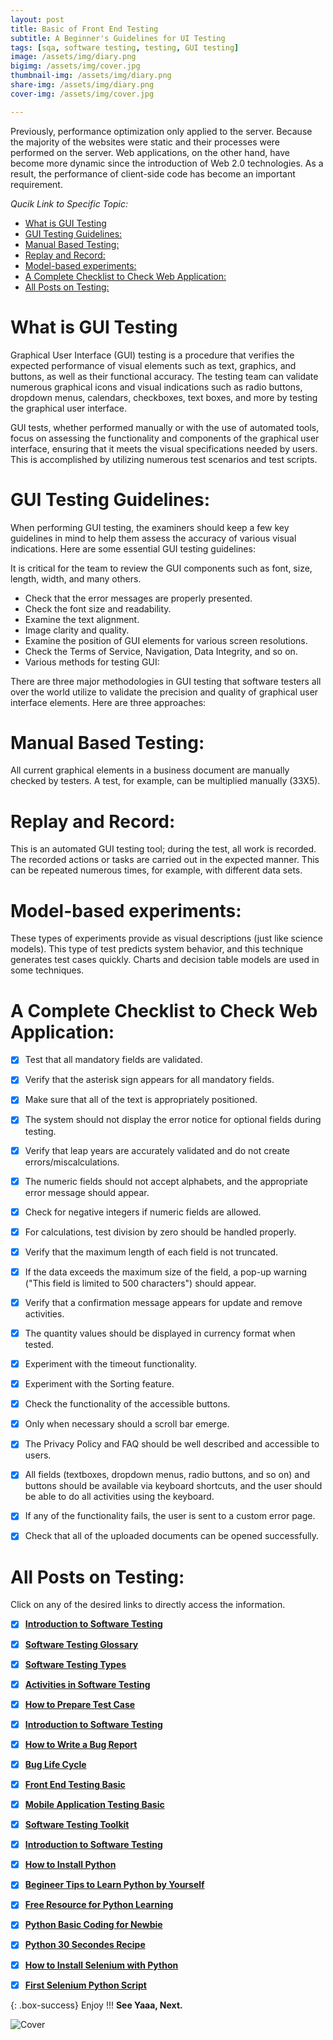 ```yaml
---
layout: post
title: Basic of Front End Testing
subtitle: A Beginner's Guidelines for UI Testing
tags: [sqa, software testing, testing, GUI testing]
image: /assets/img/diary.png
bigimg: /assets/img/cover.jpg
thumbnail-img: /assets/img/diary.png
share-img: /assets/img/diary.png
cover-img: /assets/img/cover.jpg

---
```

Previously, performance optimization only applied to the server. Because the majority of the websites were static and their processes were performed on the server.
Web applications, on the other hand, have become more dynamic since the introduction of Web 2.0 technologies. As a result, the performance of client-side code has become an important requirement.

_Qucik Link to Specific Topic:_

- [What is GUI Testing](#what-is-gui-testing)
- [GUI Testing Guidelines:](#gui-testing-guidelines)
- [Manual Based Testing:](#manual-based-testing)
- [Replay and Record:](#replay-and-record)
- [Model-based experiments:](#model-based-experiments)
- [A Complete Checklist to Check Web Application:](#a-complete-checklist-to-check-web-application)
- [All Posts on Testing:](#all-posts-on-testing)

# What is GUI Testing

Graphical User Interface (GUI) testing is a procedure that verifies the expected performance of visual elements such as text, graphics, and buttons, as well as their functional accuracy.
The testing team can validate numerous graphical icons and visual indications such as radio buttons, dropdown menus, calendars, checkboxes, text boxes, and more by testing the graphical user interface.

GUI tests, whether performed manually or with the use of automated tools, focus on assessing the functionality and components of the graphical user interface, ensuring that it meets the visual specifications needed by users. This is accomplished by utilizing numerous test scenarios and test scripts.


# GUI Testing Guidelines:

When performing GUI testing, the examiners should keep a few key guidelines in mind to help them assess the accuracy of various visual indications. Here are some essential GUI testing guidelines:

It is critical for the team to review the GUI components such as font, size, length, width, and many others.

- Check that the error messages are properly presented.
- Check the font size and readability.
- Examine the text alignment.
- Image clarity and quality.
- Examine the position of GUI elements for various screen resolutions.
- Check the Terms of Service, Navigation, Data Integrity, and so on.
- Various methods for testing GUI:

There are three major methodologies in GUI testing that software testers all over the world utilize to validate the precision and quality of graphical user interface elements. Here are three approaches:


# Manual Based Testing:

All current graphical elements in a business document are manually checked by testers. A test, for example, can be multiplied manually (33X5).

# Replay and Record:

This is an automated GUI testing tool; during the test, all work is recorded. The recorded actions or tasks are carried out in the expected manner. This can be repeated numerous times, for example, with different data sets.

# Model-based experiments:

These types of experiments provide as visual descriptions (just like science models). This type of test predicts system behavior, and this technique generates test cases quickly. Charts and decision table models are used in some techniques.


# A Complete Checklist to Check Web Application:

- [x] Test that all mandatory fields are validated.
- [x] Verify that the asterisk sign appears for all mandatory fields.
- [x] Make sure that all of the text is appropriately positioned.
- [x] The system should not display the error notice for optional fields during testing.
- [x] Verify that leap years are accurately validated and do not create errors/miscalculations.
- [x] The numeric fields should not accept alphabets, and the appropriate error message should appear.
- [x] Check for negative integers if numeric fields are allowed.
- [x] For calculations, test division by zero should be handled properly.
- [x] Verify that the maximum length of each field is not truncated.
- [x] If the data exceeds the maximum size of the field, a pop-up warning ("This field is limited to 500 characters") should appear.
- [x] Verify that a confirmation message appears for update and remove activities.
- [x] The quantity values should be displayed in currency format when tested.
- [x] Experiment with the timeout functionality.
- [x] Experiment with the Sorting feature.
- [x] Check the functionality of the accessible buttons.
- [x] Only when necessary should a scroll bar emerge.
- [x] The Privacy Policy and FAQ should be well described and accessible to users.
- [x] All fields (textboxes, dropdown menus, radio buttons, and so on) and buttons should be available via keyboard shortcuts, and the user should be able to do all activities using the keyboard.
- [x] If any of the functionality fails, the user is sent to a custom error page.
- [x] Check that all of the uploaded documents can be opened successfully.


# All Posts on Testing:  

Click on any of the desired links to directly access the information.

- [x]  [**Introduction to Software Testing**](https://rafayethossain.github.io/2018-08-05-Introduction-to-Software-Testing/)
- [x]  [**Software Testing Glossary**](https://rafayethossain.github.io/2018-08-12-Software-Testing-Terms-of-Glossary/)
- [x]  [**Software Testing Types**](https://rafayethossain.github.io/2018-08-22-Software-Testing-Types/)
- [x]  [**Activities in Software Testing**](https://rafayethossain.github.io/2018-09-01-Test-Activities-You-Must-Know/)
- [x]  [**How to Prepare Test Case**](https://rafayethossain.github.io/2018-09-11-How-Prepare-Test-Case/)
- [x]  [**Introduction to Software Testing**](https://rafayethossain.github.io/2018-08-05-Introduction-to-Software-Testing/)
- [x]  [**How to Write a Bug Report**](https://rafayethossain.github.io/2018-09-20-How-to-Write-a-Bug-Report/)
- [x]  [**Bug Life Cycle**](https://rafayethossain.github.io/2018-09-23-Life-Cycle-of-a-Bug/)
- [x]  [**Front End Testing Basic**](https://rafayethossain.github.io/2018-09-30-Basic-GUI-Testing/)
- [x]  [**Mobile Application Testing Basic**](https://rafayethossain.github.io/2018-10-05-Mobile-App-Testing-Basic/)
- [x]  [**Software Testing Toolkit**](https://rafayethossain.github.io/2018-10-10-Software-Testing-Toolkit/)
- [x]  [**Introduction to Software Testing**](https://rafayethossain.github.io/2018-08-05-Introduction-to-Software-Testing/)
- [x]  [**How to Install Python**](https://rafayethossain.github.io/2018-12-31-how-install-python-on-windows/)
- [x]  [**Begineer Tips to Learn Python by Yourself**](https://rafayethossain.github.io/2019-01-03-Beginner-Tips-for-Learning-Python/)
- [x]  [**Free Resource for Python Learning**](https://rafayethossain.github.io/2019-01-04-Python-Resource-Books-and-Recipe/)
- [x]  [**Python Basic Coding for Newbie**](https://rafayethossain.github.io/2019-01-05-Basic-Python-Coding/)
- [x]  [**Python 30 Secondes Recipe**](https://rafayethossain.github.io/2019-01-07-Python-Easy-Trick-Collected/)
- [x]  [**How to Install Selenium with Python**](https://rafayethossain.github.io/2019-01-08-How-To-Install-Selenum-Python-Webdriver/)
- [x]  [**First Selenium Python Script**](https://rafayethossain.github.io/2019-01-09-My-First-Python-Selenium-Script/)



{: .box-success}
Enjoy !!!
**See Yaaa, Next.**

![Cover](/assets/img/cover.jpg "Cover")